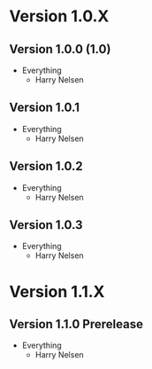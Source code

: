 # Version 1.0.X

## Version 1.0.0 (1.0)

* Everything
  * Harry Nelsen
  
## Version 1.0.1

* Everything
  * Harry Nelsen
  
## Version 1.0.2

* Everything
  * Harry Nelsen
  
## Version 1.0.3

* Everything
  * Harry Nelsen
  
# Version 1.1.X

## Version 1.1.0 Prerelease

* Everything
  * Harry Nelsen
